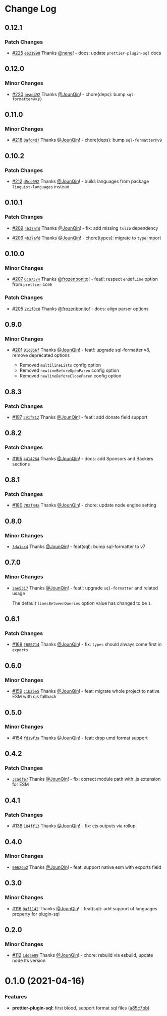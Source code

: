 # Change Log

## 0.12.1

### Patch Changes

- [#225](https://github.com/un-ts/prettier/pull/225) [`e621990`](https://github.com/un-ts/prettier/commit/e621990b77a23b14a125727dac3fca3e20ae0d14) Thanks [@nene](https://github.com/nene)! - docs: update `prettier-plugin-sql` docs

## 0.12.0

### Minor Changes

- [#220](https://github.com/un-ts/prettier/pull/220) [`bead492`](https://github.com/un-ts/prettier/commit/bead4925e75e1a7392b3a952949edc4c213a9887) Thanks [@JounQin](https://github.com/JounQin)! - chore(deps): bump `sql-formatter@v10`

## 0.11.0

### Minor Changes

- [#218](https://github.com/un-ts/prettier/pull/218) [`0afd4d7`](https://github.com/un-ts/prettier/commit/0afd4d7da2f3fbd77e5942fa478ac15dbb563741) Thanks [@JounQin](https://github.com/JounQin)! - chore(deps): bump `sql-formatter@v9`

## 0.10.2

### Patch Changes

- [#212](https://github.com/un-ts/prettier/pull/212) [`d5cc092`](https://github.com/un-ts/prettier/commit/d5cc092bd43537358db35f14b93b7f64c079faa1) Thanks [@JounQin](https://github.com/JounQin)! - build: languages from package `linguist-languages` instead

## 0.10.1

### Patch Changes

- [#209](https://github.com/un-ts/prettier/pull/209) [`4b37afd`](https://github.com/un-ts/prettier/commit/4b37afd7097a6f8a12878045d9e3f6d7d3d8702a) Thanks [@JounQin](https://github.com/JounQin)! - fix: add missing `tslib` dependency

- [#209](https://github.com/un-ts/prettier/pull/209) [`4b37afd`](https://github.com/un-ts/prettier/commit/4b37afd7097a6f8a12878045d9e3f6d7d3d8702a) Thanks [@JounQin](https://github.com/JounQin)! - chore(types): migrate to `type` import

## 0.10.0

### Minor Changes

- [#207](https://github.com/un-ts/prettier/pull/207) [`6ca7374`](https://github.com/un-ts/prettier/commit/6ca7374f3bbeb2af9c685dd00b31d91262a4e8f7) Thanks [@frozenbonito](https://github.com/frozenbonito)! - feat!: respect `endOfLine` option from `prettier` core

### Patch Changes

- [#205](https://github.com/un-ts/prettier/pull/205) [`2c1f8c8`](https://github.com/un-ts/prettier/commit/2c1f8c8d9de6702557bdc6273b7ea4f771e5c64e) Thanks [@frozenbonito](https://github.com/frozenbonito)! - docs: align parser options

## 0.9.0

### Minor Changes

- [#201](https://github.com/un-ts/prettier/pull/201) [`81c856f`](https://github.com/un-ts/prettier/commit/81c856ff2a2fc6426a4774cdc0d7e172117c953f) Thanks [@JounQin](https://github.com/JounQin)! - feat!: upgrade sql-formatter v8, remove deprecated options

  - Removed `multilineLists` config option
  - Removed `newlineBeforeOpenParen` config option
  - Removed `newlineBeforeCloseParen` config option

## 0.8.3

### Patch Changes

- [#197](https://github.com/un-ts/prettier/pull/197) [`591f812`](https://github.com/un-ts/prettier/commit/591f812cc3a1669fa7874cf0e14c73ac4acbf47a) Thanks [@JounQin](https://github.com/JounQin)! - feat!: add donate field support

## 0.8.2

### Patch Changes

- [#195](https://github.com/un-ts/prettier/pull/195) [`4414264`](https://github.com/un-ts/prettier/commit/4414264eef7577ebcd02feee2c29ed8a37bc9de6) Thanks [@JounQin](https://github.com/JounQin)! - docs: add Sponsors and Backers sections

## 0.8.1

### Patch Changes

- [#180](https://github.com/un-ts/prettier/pull/180) [`702f44a`](https://github.com/un-ts/prettier/commit/702f44a70af261fda02341a8ea90d6973f31f3e6) Thanks [@JounQin](https://github.com/JounQin)! - chore: update node engine setting

## 0.8.0

### Minor Changes

- [`3da1ac4`](https://github.com/un-ts/prettier/commit/3da1ac466b6594fc12f60c0ea9fa64f3e085396b) Thanks [@JounQin](https://github.com/JounQin)! - feat(sql): bump sql-formatter to v7

## 0.7.0

### Minor Changes

- [`2ae5317`](https://github.com/un-ts/prettier/commit/2ae53176fdd545aa93957a19f778d107adadf242) Thanks [@JounQin](https://github.com/JounQin)! - feat!: upgrade `sql-formatter` and related usage

  The default `linesBetweenQueries` option value has changed to be `1`.

## 0.6.1

### Patch Changes

- [#168](https://github.com/un-ts/prettier/pull/168) [`f686714`](https://github.com/un-ts/prettier/commit/f686714f35b45c467d612afd763fafa34a6eeac2) Thanks [@JounQin](https://github.com/JounQin)! - fix: `types` should always come first in `exports`

## 0.6.0

### Minor Changes

- [#159](https://github.com/un-ts/prettier/pull/159) [`c1b25e5`](https://github.com/un-ts/prettier/commit/c1b25e5cf9797d7b9a718466e919fbcd42823ecf) Thanks [@JounQin](https://github.com/JounQin)! - feat: migrate whole project to native ESM with cjs fallback

## 0.5.0

### Minor Changes

- [#154](https://github.com/un-ts/prettier/pull/154) [`fd19f3a`](https://github.com/un-ts/prettier/commit/fd19f3a069f73279f3e98f1b1edac47588548c8c) Thanks [@JounQin](https://github.com/JounQin)! - feat: drop umd format support

## 0.4.2

### Patch Changes

- [`3cadfe7`](https://github.com/un-ts/prettier/commit/3cadfe77e8bf5605634e5fdc7874187719911bf6) Thanks [@JounQin](https://github.com/JounQin)! - fix: correct module path with .js extension for ESM

## 0.4.1

### Patch Changes

- [#138](https://github.com/un-ts/prettier/pull/138) [`184ff13`](https://github.com/un-ts/prettier/commit/184ff13d014ad063c8b644fd27f17aca46bc2235) Thanks [@JounQin](https://github.com/JounQin)! - fix: cjs outputs via rollup

## 0.4.0

### Minor Changes

- [`96626a2`](https://github.com/un-ts/prettier/commit/96626a2293dc044d7f159aab9d2b1436246cb5cd) Thanks [@JounQin](https://github.com/JounQin)! - feat: support native esm with exports field

## 0.3.0

### Minor Changes

- [#116](https://github.com/un-ts/prettier/pull/116) [`8af1142`](https://github.com/un-ts/prettier/commit/8af11429e08178200d4a8468ee93784408e413e6) Thanks [@JounQin](https://github.com/JounQin)! - feat(sql): add support of languages property for plugin-sql

## 0.2.0

### Minor Changes

- [#112](https://github.com/un-ts/prettier/pull/112) [`1ddae89`](https://github.com/un-ts/prettier/commit/1ddae89d407e0e728e9b58e4df0f43e2ad02fb92) Thanks [@JounQin](https://github.com/JounQin)! - chore: rebuild via esbuild, update node lts version

# 0.1.0 (2021-04-16)

### Features

- **prettier-plugin-sql:** first blood, support format sql files ([a85c7bb](https://github.com/un-ts/prettier/commit/a85c7bbf1d696f5c1d020ff0a687497e4464fdfb))
